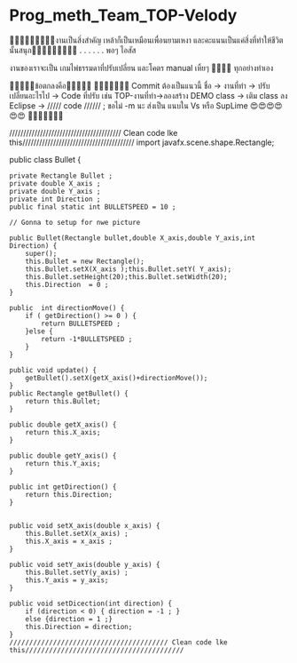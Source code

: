 # Prog_meth_Team_TOP-Velody
🍻🍺🍺🍺🍻🍻🍺🍺🍺งานเป็นสิ่งสำคัญ เหล้าก็เป็นเหมือนเพื่อนยามเหงา และคะแนนเป็นแค่สิ่งที่ทำให้ชีวิตนั้นสนุก🍺🍻🍻🍻🍺🍺🍻🍺🍻
.
.
.
.
.
.
พอๆ ไอสัส 

งานของเราจะเป็น เกมไพ่ธรรมดาที่ปรับเปลี่ยน และโคตร manual เหิ้ยๆ  🍌🍌🍌🍌  ทุกอย่างทำเอง 

🙌🙌🙌🙌🙌ข้อตกลงคือ🙌🙌🙌🙌🙌
🤣🤣🤣🤣🤣🤣🤣
Commit ต้องเป็นแนวนี้  ชื่อ -> งานที่ทำ  -> ปรับเปลี่ยนอะไรไป -> Code ที่ปรับ 
เช่น  TOP-งานที่ทำ->ลองสร้าง DEMO class -> เติม class ลง Eclipse -> ///// code ////// ;
ขอไม่ -m นะ ส่งเป็น แนบใน Vs หรือ SupLime 😍😍😍😍😍😍
🤣🤣🤣🤣🤣🤣🤣

//////////////////////////////////////// Clean code lke this////////////////////////////////////////
import javafx.scene.shape.Rectangle;

public class Bullet {
	

	private Rectangle Bullet ; 
	private double X_axis ; 
	private double Y_axis ; 
	private int Direction ; 
	public final static int BULLETSPEED = 10 ; 
	
	// Gonna to setup for nwe picture 
	
	public Bullet(Rectangle bullet,double X_axis,double Y_axis,int Direction) {
		super();
		this.Bullet = new Rectangle();
		this.Bullet.setX(X_axis );this.Bullet.setY( Y_axis);
		this.Bullet.setHeight(20);this.Bullet.setWidth(20);
		this.Direction  = 0 ; 
	}
	
	public  int directionMove() {
		if ( getDirection() >= 0 ) {
			return BULLETSPEED ;
		}else {
			return -1*BULLETSPEED ;
		}
	}
	
	public void update() {
		getBullet().setX(getX_axis()+directionMove());
	}
	public Rectangle getBullet() {
		return this.Bullet;
	}

	public double getX_axis() {
		return this.X_axis;
	}

	public double getY_axis() {
		return this.Y_axis;
	}

	public int getDirection() {
		return this.Direction;
	}


	public void setX_axis(double x_axis) {
		this.Bullet.setX(x_axis) ; 
		this.X_axis = x_axis ; 
	}

	public void setY_axis(double y_axis) {
		this.Bullet.setY(y_axis) ;
		this.Y_axis = y_axis;
	}

	public void setDicection(int direction) {
		if (direction < 0) { direction = -1 ; }
		else {direction = 1 ;}
		this.Direction = direction;
	}
	//////////////////////////////////////// Clean code lke this////////////////////////////////////////
